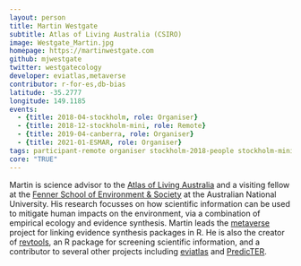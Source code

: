 ```yaml
---
layout: person
title: Martin Westgate
subtitle: Atlas of Living Australia (CSIRO)
image: Westgate_Martin.jpg
homepage: https://martinwestgate.com
github: mjwestgate
twitter: westgatecology
developer: eviatlas,metaverse
contributor: r-for-es,db-bias
latitude: -35.2777
longitude: 149.1185
events:
  - {title: 2018-04-stockholm, role: Organiser}
  - {title: 2018-12-stockholm-mini, role: Remote}
  - {title: 2019-04-canberra, role: Organiser}
  - {title: 2021-01-ESMAR, role: Organiser}
tags: participant-remote organiser stockholm-2018-people stockholm-mini-2018-people canberra-2019-people stockholm-2018-organiser stockholm-mini-2018-remote canberra-2019-organiser ESMAR-2021-organiser ESMAR-2021-people
core: "TRUE"
---
```

Martin is science advisor to the <a href="https://www.ala.org.au">Atlas of Living Australia</a> and a visiting fellow at the <a href="https://fennerschool.anu.edu.au">Fenner School of Environment & Society</a> at the Australian National University. His research focusses on how scientific information can be used to mitigate human impacts on the environment, via a combination of empirical ecology and evidence synthesis. Martin leads the <a href="https://rmetaverse.github.io" target="_blank" rel="noopener">metaverse</a> project for linking evidence synthesis packages in R. He is also the creator of <a href="https://revtools.net" target="_blank" rel="noopener">revtools</a>, an R package for screening scientific information, and a contributor to several other projects including <a href="https://www.eshackathon.org/software/eviatlas">eviatlas</a> and <a href="http://www.predicter.org" target="_blank" rel="noopener">PredicTER</a>.